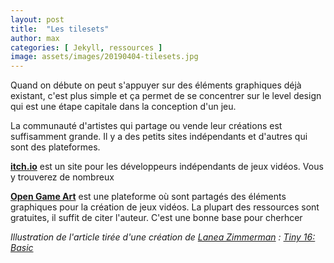 ```yaml
---
layout: post
title:  "Les tilesets"
author: max
categories: [ Jekyll, ressources ]
image: assets/images/20190404-tilesets.jpg
---
```

Quand on débute on peut s'appuyer sur des éléments graphiques déjà existant, c'est plus simple et ça permet de se concentrer sur le level design qui est une étape capitale dans la conception d'un jeu.

La communauté d'artistes qui partage ou vende leur créations est suffisamment grande. Il y a des petits sites indépendants et d'autres qui sont des plateformes.



**[itch.io](https://itch.io/)** est un site pour les développeurs indépendants de jeux vidéos. Vous y trouverez de nombreux 

**[Open Game Art](https://opengameart.org/art-search-advanced?keys=&field_art_type_tid%5B%5D=9&sort_by=count&sort_order=DESC)** est une plateforme où sont partagés des éléments graphiques pour la création de jeux vidéos. La plupart des ressources sont gratuites, il suffit de citer l'auteur. C'est une bonne base pour cherhcer 

*Illustration de l'article tirée d'une création de [Lanea Zimmerman](https://opengameart.org/users/sharm) : [Tiny 16: Basic](https://opengameart.org/content/tiny-16-basic)*
<!--stackedit_data:
eyJoaXN0b3J5IjpbLTE5MDk2MjkxMDIsMjAyMDI0MzkzNiwtNj
U1NDQxOTIwLDE3NDYzMjg0MTEsMTc2NjYwNDM2OCwyMTQ1NDYz
NTMxXX0=
-->